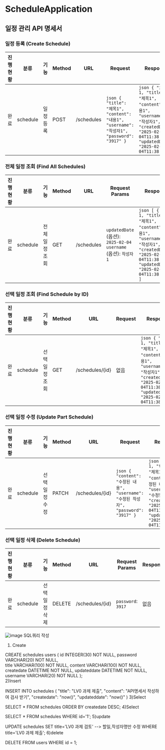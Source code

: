 # ScheduleApplication
## 일정 관리 API 명세서

### 일정 등록 (Create Schedule)
| 진행현황 | 분류     | 기능         | Method | URL        | Request                                                                                                             | Response                                                                                                            | 상태코드        |
|---------|----------|--------------|--------|------------|---------------------------------------------------------------------------------------------------------------------|---------------------------------------------------------------------------------------------------------------------|-----------------|
| 완료    | schedule | 일정 등록    | POST   | /schedules | ```json { "title": "제목1", "content": "내용1", "username": "작성자1", "password": "3917" } ```                     | ```json { "id": 1, "title": "제목1", "content": "내용1", "username": "작성자1", "createdDate": "2025-02-04T11:38:00", "updatedDate": "2025-02-04T11:38:00" } ``` | 201(Created) 없음 |

### 전체 일정 조회 (Find All Schedules)
| 진행현황 | 분류     | 기능            | Method | URL        | Request Params                                                                                   | Response                                                                                                            | 상태코드        |
|---------|----------|-----------------|--------|------------|--------------------------------------------------------------------------------------------------|---------------------------------------------------------------------------------------------------------------------|-----------------|
| 완료    | schedule | 전체 일정 조회  | GET    | /schedules | `updatedDate` (옵션): `2025-02-04` <br> `username` (옵션): `작성자1`                               | ```json [ { "id": 1, "title": "제목1", "content": "내용1", "username": "작성자1", "createdDate": "2025-02-04T11:38:00", "updatedDate": "2025-02-04T11:38:00" } ] ``` | 200(OK), 404(Not Found) |

### 선택 일정 조회 (Find Schedule by ID)
| 진행현황 | 분류     | 기능            | Method | URL               | Request       | Response                                                                                                            | 상태코드        |
|---------|----------|-----------------|--------|-------------------|--------------|---------------------------------------------------------------------------------------------------------------------|-----------------|
| 완료    | schedule | 선택 일정 조회  | GET    | /schedules/{id}   | 없음          | ```json { "id": 1, "title": "제목1", "content": "내용1", "username": "작성자1", "createdDate": "2025-02-04T11:38:00", "updatedDate": "2025-02-04T11:38:00" } ``` | 200(OK), 404(Not Found) |

### 선택 일정 수정 (Update Part Schedule)
| 진행현황 | 분류     | 기능            | Method | URL               | Request                                                                                                             | Response                                                                                                            | 상태코드        |
|---------|----------|-----------------|--------|-------------------|---------------------------------------------------------------------------------------------------------------------|---------------------------------------------------------------------------------------------------------------------|-----------------|
| 완료    | schedule | 선택 일정 수정  | PATCH  | /schedules/{id}   | ```json { "content": "수정된 내용", "username": "수정된 작성자", "password": "3917" } ```                           | ```json { "id": 1, "title": "제목1", "content": "수정된 내용", "username": "수정된 작성자", "createdDate": "2025-02-04T11:38:00", "updatedDate": "2025-02-04T11:45:00" } ``` | 200(OK), 400(Bad Request), 401(Unauthorized) |

### 선택 일정 삭제 (Delete Schedule)
| 진행현황 | 분류     | 기능            | Method | URL               | Request Params                                                                                   | Response                                                                                                            | 상태코드        |
|---------|----------|-----------------|--------|-------------------|--------------------------------------------------------------------------------------------------|---------------------------------------------------------------------------------------------------------------------|-----------------|
| 완료    | schedule | 선택 일정 삭제  | DELETE | /schedules/{id}   | `password`: `3917`                                                                              | 없음                                                                                                                | 200(OK), 401(Unauthorized) |
![image](https://github.com/user-attachments/assets/55696321-4d5f-4737-afa6-e7c21ad9dea5)
SQL쿼리 작성
1) Create
   	 
CREATE schedules users (
id INTEGER(30) NOT NULL,
password VARCHAR(20) NOT NULL,  
title VARCHAR(100) NOT NULL, 
content VARCHAR(100) NOT NULL, 
createdate DATETIME NOT NULL,
updateddate DATETIME NOT NULL,
username VARCHAR(20) NOT NULL
);    
2)Insert

INSERT INTO schedules (
"title": "LV0 과제 제출",
"content": "API명세서 작성하여 검사 받기",
"createdate": "now()",
"updateddate": "now()"
)
3)Select

SELECT *
FROM schedules
ORDER BY createdate DESC;
4)Select

SELECT *
FROM schedules
WHERE id='1';
5)update

UPDATE schedules
SET title='LV0 과제 검토' --> 할일,작성자명만 수정
WHERE title='LV0 과제 제출';
6)delete 

DELETE FROM users
WHERE id = 1;
